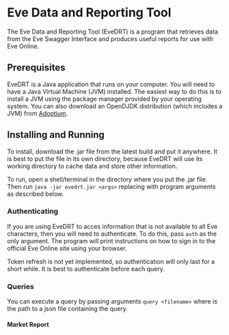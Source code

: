 # Eve Data and Reporting Tool 

The Eve Data and Reporting Tool (EveDRT) is a program that retrieves data from the Eve Swagger Interface and produces useful reports for use with Eve Online.

## Prerequisites

EveDRT is a Java application that runs on your computer. You will need to have a Java Virtual Machine (JVM) installed. The easiest way to do this is to install a JVM using the package manager provided by your operating system. You can also download an OpenDJDK distribution (which includes a JVM) from [Adoptium](https://adoptium.net).

## Installing and Running

To install, download the .jar file from the latest build and put it anywhere. It is best to put the file in its own directory, because EveDRT will use its working directory to cache data and store other information.

To run, open a shell/terminal in the directory where you put the .jar file. Then run `java -jar evedrt.jar <args>` replacing <args> with program arguments as described below.

### Authenticating

If you are using EveDRT to acces information that is not available to all Eve characters, then you will need to authenticate. To do this, pass `auth` as the only argument. The program will print instructions on how to sign in to the official Eve Online site using your browser. 

Token refresh is not yet implemented, so authentication will only last for a short while. It is best to authenticate before each query.

### Queries

You can execute a query by passing arguments `query <filename>` where <filename> is the path to a json file containing the query.

#### Market Report


